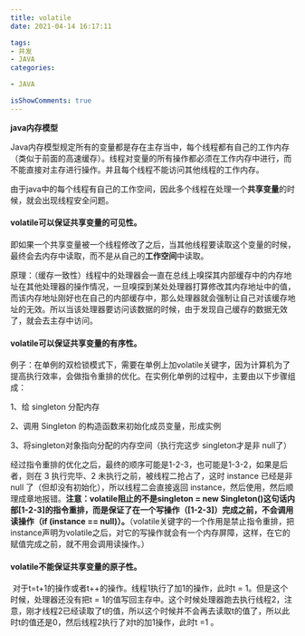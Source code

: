 ```yaml
---
title: volatile
date: 2021-04-14 16:17:11

tags:
- 并发
- JAVA
categories:

- JAVA

isShowComments: true
---
```


**java内存模型**

​		Java内存模型规定所有的变量都是存在主存当中，每个线程都有自己的工作内存（类似于前面的高速缓存）。线程对变量的所有操作都必须在工作内存中进行，而不能直接对主存进行操作。并且每个线程不能访问其他线程的工作内存。

​		由于java中的每个线程有自己的工作空间，因此多个线程在处理一个**共享变量**的时候，就会出现线程安全问题。

#### 		**volatile可以保证共享变量的可见性**。

即如果一个共享变量被一个线程修改了之后，当其他线程要读取这个变量的时候，最终会去内存中读取，而不是从自己的**工作空间**中读取。

​		原理：（缓存一致性）线程中的处理器会一直在总线上嗅探其内部缓存中的内存地址在其他处理器的操作情况，一旦嗅探到某处处理器打算修改其内存地址中的值，而该内存地址刚好也在自己的内部缓存中，那么处理器就会强制让自己对该缓存地址的无效。所以当该处理器要访问该数据的时候，由于发现自己缓存的数据无效了，就会去主存中访问。

#### 		**volatile可以保证共享变量的有序性**。

例子：在单例的双检锁模式下，需要在单例上加volatile关键字，因为计算机为了提高执行效率，会做指令重排的优化。在实例化单例的过程中，主要由以下步骤组成：

1、给 singleton 分配内存

2、调用 Singleton 的构造函数来初始化成员变量，形成实例

3、将singleton对象指向分配的内存空间（执行完这步 singleton才是非 null了）

​		经过指令重排的优化之后，最终的顺序可能是1-2-3，也可能是1-3-2，如果是后者，则在 3 执行完毕、2 未执行之前，被线程二抢占了，这时 instance 已经是非 null 了（但却没有初始化），所以线程二会直接返回 instance，然后使用，然后顺理成章地报错。**注意：volatile阻止的不是singleton = new Singleton()这句话内部[1-2-3]的指令重排，而是保证了在一个写操作（[1-2-3]）完成之前，不会调用读操作（if (instance == null)）。**（volatile关键字的一个作用是禁止指令重排，把instance声明为volatile之后，对它的写操作就会有一个内存屏障，这样，在它的赋值完成之前，就不用会调用读操作。）

#### 		**volatile不能保证共享变量的原子性**。

​		对于t=t+1的操作或者t++的操作。线程1执行了加1的操作，此时t = 1。但是这个时候，处理器还没有把t = 1的值写回主存中。这个时候处理器跑去执行线程2，注意，刚才线程2已经读取了t的值，所以这个时候并不会再去读取t的值了，所以此时t的值还是0，然后线程2执行了对t的加1操作，此时t =1 。

​		
